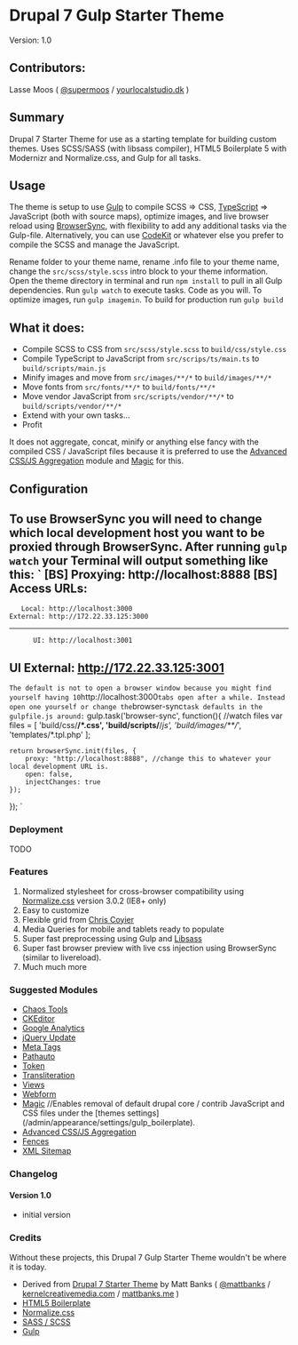 # Drupal 7 Gulp Starter Theme

Version: 1.0

## Contributors:

Lasse Moos ( [@supermoos](http://twitter.com/supermoos) / [yourlocalstudio.dk](http://www.yourlocalstudio.dk) )

## Summary

Drupal 7 Starter Theme for use as a starting template for building custom themes. Uses SCSS/SASS (with libsass compiler), HTML5 Boilerplate 5 with Modernizr and Normalize.css, and Gulp for all tasks.

## Usage

The theme is setup to use [Gulp](http://gulpjs.com/) to compile SCSS => CSS, [TypeScript](http://www.typescriptlang.org/) => JavaScript (both with source maps), optimize images, and live browser reload using [BrowserSync](http://www.browsersync.io/), with flexibility to add any additional tasks via the Gulp-file. Alternatively, you can use [CodeKit](http://incident57.com/codekit/) or whatever else you prefer to compile the SCSS and manage the JavaScript.

Rename folder to your theme name, rename .info file to your theme name, change the `src/scss/style.scss` intro block to your theme information. Open the theme directory in terminal and run `npm install` to pull in all Gulp dependencies. Run `gulp watch` to execute tasks. Code as you will. To optimize images, run `gulp imagemin`. To build for production run `gulp build`

## What it does:

- Compile SCSS to CSS from `src/scss/style.scss` to `build/css/style.css`
- Compile TypeScript to JavaScript from `src/scrips/ts/main.ts` to `build/scripts/main.js`
- Minify images and move from `src/images/**/*` to `build/images/**/*`
- Move fonts from `src/fonts/**/*` to `build/fonts/**/*`
- Move vendor JavaScript from `src/scripts/vendor/**/*` to `build/scripts/vendor/**/*`
- Extend with your own tasks...
- Profit

It does not aggregate, concat, minify or anything else fancy with the compiled CSS / JavaScript files because it is preferred to use the [Advanced CSS/JS Aggregation](https://www.drupal.org/project/advagg) module and [Magic](http://drupal.org/project/magic) for this.

## Configuration
To use BrowserSync you will need to change which local development host you want to be proxied through BrowserSync.
After running `gulp watch` your Terminal will output something like this:
`
[BS] Proxying: http://localhost:8888
[BS] Access URLs:
 --------------------------------------
       Local: http://localhost:3000
    External: http://172.22.33.125:3000
 --------------------------------------
          UI: http://localhost:3001
 UI External: http://172.22.33.125:3001
 --------------------------------------
`
The default is not to open a browser window because you might find yourself having 10 `http://localhost:3000` tabs open after a while. Instead open one yourself or change the `browser-sync` task defaults in the gulpfile.js around:
`
gulp.task('browser-sync', function(){
    //watch files
    var files = [
        'build/css/**/*.css',
        'build/scripts/**/*js',
        'build/images/**/*',
        'templates/*.tpl.php'
    ];

    return browserSync.init(files, {
        proxy: "http://localhost:8888", //change this to whatever your local development URL is.
        open: false,
        injectChanges: true
    });
});
`

### Deployment

TODO

### Features

1. Normalized stylesheet for cross-browser compatibility using [Normalize.css](https://github.com/necolas/normalize.css/) version 3.0.2 (IE8+ only)
2. Easy to customize
3. Flexible grid from [Chris Coyier](https://twitter.com/chriscoyier)
4. Media Queries for mobile and tablets ready to populate
5. Super fast preprocessing using Gulp and [Libsass](https://github.com/sass/libsass) 
6. Super fast browser preview with live css injection using BrowserSync (similar to livereload).
7. Much much more

### Suggested Modules

* [Chaos Tools](http://drupal.org/project/ctools)
* [CKEditor](http://drupal.org/project/ckeditor)
* [Google Analytics](http://drupal.org/project/google_analytics)
* [jQuery Update](http://drupal.org/project/jquery_update)
* [Meta Tags](http://drupal.org/project/metatag)
* [Pathauto](http://drupal.org/project/pathauto)
* [Token](http://drupal.org/project/token)
* [Transliteration](http://drupal.org/project/transliteration)
* [Views](http://drupal.org/project/views)
* [Webform](http://drupal.org/project/webform)
* [Magic](http://drupal.org/project/magic) //Enables removal of default drupal core / contrib JavaScript and CSS files under the [themes settings] (/admin/appearance/settings/gulp_boilerplate).
* [Advanced CSS/JS Aggregation](https://www.drupal.org/project/advagg)
* [Fences](http://drupal.org/project/fences)
* [XML Sitemap](http://drupal.org/project/xmlsitemap)

### Changelog

#### Version 1.0

* initial version

### Credits

Without these projects, this Drupal 7 Gulp Starter Theme wouldn't be where it is today.
* Derived from [Drupal 7 Starter Theme](https://github.com/mattbanks/Drupal-7-Starter-Theme) by Matt Banks ( [@mattbanks](http://twitter.com/mattbanks) / [kernelcreativemedia.com](http://www.kernelcreativemedia.com) / [mattbanks.me](http://www.mattbanks.me) )
* [HTML5 Boilerplate](http://html5boilerplate.com)
* [Normalize.css](http://necolas.github.com/normalize.css)
* [SASS / SCSS](http://sass-lang.com/)
* [Gulp](http://gulpjs.com/)
